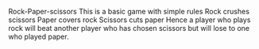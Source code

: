 Rock-Paper-scissors
This is a basic game with simple rules
Rock crushes scissors
Paper covers rock
Scissors cuts paper
 Hence a player who plays rock will beat another player who has chosen scissors but will lose to one who played paper.
